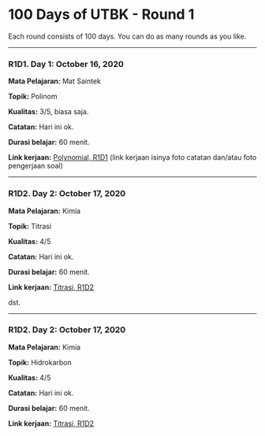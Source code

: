 # 100 Days of UTBK - Round 1
Each round consists of 100 days. You can do as many rounds as you like.

<hr>

### R1D1. Day 1: October 16, 2020

**Mata Pelajaran:** Mat Saintek

**Topik:** Polinom

**Kualitas:** 3/5, biasa saja.

**Catatan:** Hari ini ok.

**Durasi belajar:** 60 menit.

**Link kerjaan:** [Polynomial, R1D1](https://docs.google.com/document/d/1PpnYSWtBe9B4bnxOfZlYr-D37vEt9E2FWgxlTbcKgaQ/edit?usp=sharing)
(link kerjaan isinya foto catatan dan/atau foto pengerjaan soal)

<hr>

### R1D2. Day 2: October 17, 2020

**Mata Pelajaran:** Kimia

**Topik:** Titrasi

**Kualitas:** 4/5

**Catatan:** Hari ini ok.

**Durasi belajar:** 60 menit.

**Link kerjaan:** [Titrasi, R1D2](https://docs.google.com/document/d/1PpnYSWtBe9B4bnxOfZlYr-D37vEt9E2FWgxlTbcKgaQ/edit?usp=sharing)


dst.
<hr>

### R1D2. Day 2: October 17, 2020

**Mata Pelajaran:** Kimia

**Topik:** Hidrokarbon

**Kualitas:** 4/5

**Catatan:** Hari ini ok.

**Durasi belajar:** 60 menit.

**Link kerjaan:** [Titrasi, R1D2](https://docs.google.com/document/d/1PpnYSWtBe9B4bnxOfZlYr-D37vEt9E2FWgxlTbcKgaQ/edit?usp=sharing)

